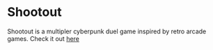 # Shootout

Shootout is a multipler cyberpunk duel game inspired by retro arcade games. Check it out [here](https://shootoutgame.herokuapp.com)